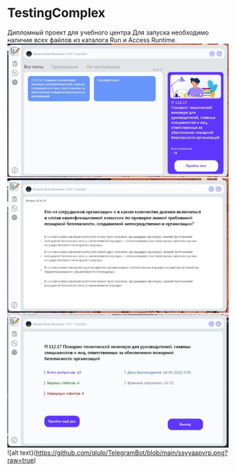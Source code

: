 # TestingComplex
Дипломный проект для учебного центра
Для запуска необходимо наличие всех файлов из каталога Run и Access Runtime.
![alt text](https://github.com/qlulp/TestingComplex/blob/main/screen1.JPG?raw=true)
![alt text](https://github.com/qlulp/TestingComplex/blob/main/screen2.JPG?raw=true)
![alt text](https://github.com/qlulp/TestingComplex/blob/main/screen3.JPG?raw=true)
![alt text}(https://github.com/qlulp/TelegramBot/blob/main/ssyyaapvrp.png?raw=true)
